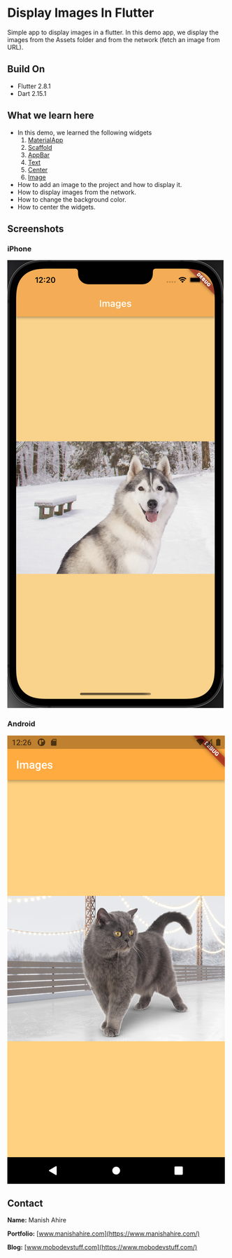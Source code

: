 # Display Images In Flutter

Simple app to display images in a flutter. In this demo app, we display the images from the Assets folder and from the network (fetch an image from URL).

## Build On
- Flutter 2.8.1
- Dart 2.15.1


## What we learn here
- In this demo, we learned the following widgets
  1. [MaterialApp](https://api.flutter.dev/flutter/material/MaterialApp-class.html)
  2. [Scaffold](https://api.flutter.dev/flutter/material/Scaffold-class.html)
  3. [AppBar](https://api.flutter.dev/flutter/material/AppBar-class.html)
  4. [Text](https://api.flutter.dev/flutter/widgets/Text-class.html)
  5. [Center](https://api.flutter.dev/flutter/widgets/Center-class.html)
  6. [Image](https://api.flutter.dev/flutter/widgets/Image-class.html)
- How to add an image to the project and how to display it.
- How to display images from the network.
- How to change the background color.
- How to center the widgets.

## Screenshots

### iPhone
![iPhone](Screenshots/iOS.png)

### Android
![Android](Screenshots/Android.png)

## Contact
**Name:** Manish Ahire

**Portfolio:** [www.manishahire.com](https://www.manishahire.com/)

**Blog:** [www.mobodevstuff.com](https://www.mobodevstuff.com/)